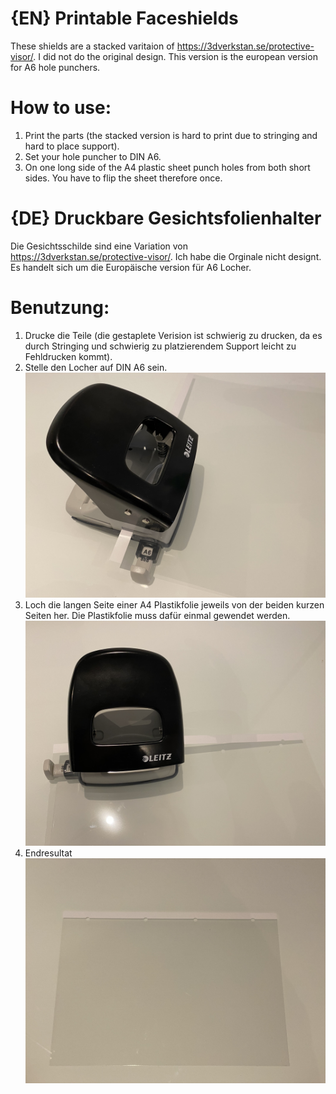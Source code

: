 # {EN} Printable Faceshields

These shields are a stacked varitaion of https://3dverkstan.se/protective-visor/. I did not do the original design. This version is the european version for A6 hole punchers.

# How to use:
1. Print the parts (the stacked version is hard to print due to stringing and hard to place support).
2. Set your hole puncher to DIN A6.
3. On one long side of the A4 plastic sheet punch holes from both short sides. You have to flip the sheet therefore once.


# {DE} Druckbare Gesichtsfolienhalter

Die Gesichtsschilde sind eine Variation von https://3dverkstan.se/protective-visor/. Ich habe die Orginale nicht designt. Es handelt sich um die Europäische version für A6 Locher.

# Benutzung:
1. Drucke die Teile (die gestaplete Verision ist schwierig zu drucken, da es durch Stringing und schwierig zu platzierendem Support leicht zu Fehldrucken kommt).
2. Stelle den Locher auf DIN A6 sein.
![Lochnung an langer Seite](/Faceshields/images/IMG_8649.jpg)
3. Loch die langen Seite einer A4 Plastikfolie jeweils von der beiden kurzen Seiten her. Die Plastikfolie muss dafür einmal gewendet werden. ![Lochnung an langer Seite](/Faceshields/images/IMG_8650.jpg)
4. Endresultat ![Lochnung an langer Seite](/Faceshields/images/IMG_8652.jpg)
